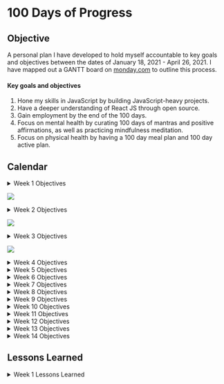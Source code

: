 # 100 Days of Progress

## Objective
A personal plan I have developed to hold myself accountable to key goals and objectives between the dates of January 18, 2021 - April 26, 2021. I have mapped out a GANTT board on [monday.com](monday.com) to outline this process.

#### Key goals and objectives
1. Hone my skills in JavaScript by building JavaScript-heavy projects. 
2. Have a deeper understanding of React JS through open source.
3. Gain employment by the end of the 100 days.
4. Focus on mental health by curating 100 days of mantras and positive affirmations, as well as practicing mindfulness meditation.
5. Focus on physical health by having a 100 day meal plan and 100 day active plan.

## Calendar
<details><summary>Week 1 Objectives</summary>

Monday, 01/18/20 - Sunday, 01/24/20
1. Morning mantra (see Gantt for details).
2. Complete e-commerce shopping cart from scratch, plan design for single page layout (landing page).
3. Assigned Coding Nexus task (React project).
4. Begin reading Front End Developer's Handbook (https://frontendmasters.com/books/front-end-handbook/2019/#1.1). Finish Chapter 1 by EOW.
5. Physical activity (see Gantt for details).
6. Write Medium article on the JS array helper.
</details>

![](https://scontent.fdpa1-1.fna.fbcdn.net/v/t1.0-9/137224667_1303583540019484_6345447721045545497_o.jpg?_nc_cat=109&ccb=2&_nc_sid=0debeb&_nc_ohc=H0wbjbu0HQMAX-p3IJy&_nc_ht=scontent.fdpa1-1.fna&oh=5f17cba7ff1013d9a2e21ef285fe7e36&oe=60260C10)

<details><summary>Week 2 Objectives</summary>

Monday, 01/25/20 - Sunday, 01/31/20
1. Morning mantra (see Gantt for details).
2. Complete section 3 of 50 days of JS & plan design for single page layout.
3. Assigned Coding Nexus task (React project) from Week 1 Objectives.
4. Front End Developer's Handbook (https://frontendmasters.com/books/front-end-handbook/2019/#1.1). Finish Chapter 2 by EOW.
5. Physical activity (see Gantt for details).
</details>

![](https://scontent.fdpa1-1.fna.fbcdn.net/v/t1.0-9/138294479_1304905026554002_7015728169850880422_n.jpg?_nc_cat=107&ccb=2&_nc_sid=0debeb&_nc_ohc=EC_rUoiUMmIAX_t5xvK&_nc_ht=scontent.fdpa1-1.fna&oh=ac24058b87f3c898306c7a4351d3e42b&oe=60278993)

<details><summary>Week 3 Objectives</summary>

1. Morning mantra (see Gantt for details).
2. Complete section 3 of 50 days of JS & plan design for single page layout.
3. Assigned Coding Nexus task (React project).
4. Front End Developer's Handbook (https://frontendmasters.com/books/front-end-handbook/2019/#1.1). Finish Chapter 3 by EOW.
5. Physical activity (see Gantt for details).
6. Write Medium article on the JS array helper.
</details>

![](https://scontent.fdpa1-1.fna.fbcdn.net/v/t1.0-9/138644498_1304905959887242_3514607475845503786_o.jpg?_nc_cat=110&ccb=2&_nc_sid=0debeb&_nc_ohc=_3LzOV_yxTIAX-ieD1d&_nc_ht=scontent.fdpa1-1.fna&oh=2440948a21c82b5f8d02983a8b207ec2&oe=6027B54E)

<details><summary>Week 4 Objectives</summary>

1. JavaScript
2. React
3. Application process
4. Mantra and meditation
5. Activity
</details>

<details><summary>Week 5 Objectives</summary>

1. JavaScript
2. React
3. Application process
4. Mantra and meditation
5. Activity
</details>

<details><summary>Week 6 Objectives</summary>

1. JavaScript
2. React
3. Application process
4. Mantra and meditation
5. Activity
</details>

<details><summary>Week 7 Objectives</summary>

1. JavaScript
2. React
3. Application process
4. Mantra and meditation
5. Activity
</details>

<details><summary>Week 8 Objectives</summary>

1. JavaScript
2. React
3. Application process
4. Mantra and meditation
5. Activity
</details>

<details><summary>Week 9 Objectives</summary>

1. JavaScript
2. React
3. Application process
4. Mantra and meditation
5. Activity
</details>

<details><summary>Week 10 Objectives</summary>

1. JavaScript
2. React
3. Application process
4. Mantra and meditation
5. Activity
</details>

<details><summary>Week 11 Objectives</summary>

1. JavaScript
2. React
3. Application process
4. Mantra and meditation
5. Activity
</details>

<details><summary>Week 12 Objectives</summary>

1. JavaScript
2. React
3. Application process
4. Mantra and meditation
5. Activity
</details>

<details><summary>Week 13 Objectives</summary>

1. JavaScript
2. React
3. Application process
4. Mantra and meditation
5. Activity
</details>

<details><summary>Week 14 Objectives</summary>

1. JavaScript
2. React
3. Application process
4. Mantra and meditation
5. Activity
</details>

## Lessons Learned

<details><summary>Week 1 Lessons Learned</summary>

Date: Jan 18, 2021<br>
What I did: Project up, installation, testing, & reading documentation. I decided to put more focus on carefully reading and understanding the documentation, then implementing what I understood. Today, I installed [Tailwind CSS](https://tailwindcss.com/docs/installation) with npm. Tailwind CSS is a utility-first CSS framework, which means that it provides low-level utility classes that let you build completely custom designs without ever leaving your HTML.

Tailwind automatically removes all unused CSS when building for production, which means your final CSS bundle is the smallest it could possibly be. In fact, most Tailwind projects ship less than 10KB of CSS to the client. Some things to keep in mind with Tailwind: issues with repeating classes which makes readability more difficult.

What went well: Most of the project set up was fairly straight forward. I was able to orgnanize basic project files into folders and get started on the navigation for the e-commerce site. I read several articles about the pros/cons of Tailwind.

What could be improved: I ran into a few hiccups with Tailwind. After installation, none of the preset Tailwind classes I added were initializing on the server. I brought in peers to take a look at the project set up and we were not able to come to a resolution today. We believe that my current version of node.js may have something to do with it.<br>
Moving forward, I will be saving links to the articles I read so I can reference them another time. I am also going to attempt to rubber duck my way through the project more.

<hr>

Date: Jan 19, 2021<br>
What I did: I partnered with a peer to track down the location of the error. Our earlier suspicions about node being outdated was inaccurate. Instead, we found that there was an issue with where the CSS script was pointing. I now have the script pointing to the public directory, instead of the src one. If anyone knows why this works, I am open to feedback. This is the updated script ```<link href="/public/css/tailwind.css" type="text/css" rel="stylesheet">```. Link to the project files are [here](https://github.com/dcc5235/Portfolio).

What went well: I decided to make the site a cosmetic e-commerce page where the landing page links users to the product page. I have completed half of the product page and solely used Tailwind to style all elements. I figured out how to change the background image url by editing theme.backgroundImage in the tailwind.config.js file, but this can also be done by injecting ```style``` directly into HTML. 

What could be improved: As a reminder, if you use ```display: flex``` and ```justify-between``` in Tailwind, make sure width is set to 100% by using class ```container```. Otherwise, your elements won't have "free space" left to move. I found some inspiration for landing page ideas [here]( https://business.tutsplus.com/articles/product-landing-page-examples--cms-32174#:~:text=5%20Top%20Product%20Landing%20Page%20Design%20Trends%20for,...%205%20Get%20Bold%20With%20Your%20Images.%20).

<hr>

Date: Jan 20, 2021<br>
What I did: I was able to hard code the product section of the site and start on the shopping basket. I will come back to dynamically code both of these in JavaScript. I started reading Chapter 1 of the [Front End Developer's Handbook](https://frontendmasters.com/books/front-end-handbook/2019/#2).

Notables from Chapter 1:
- Front-end development = client-side development

![](https://frontendmasters.com/books/front-end-handbook/2019/assets/images/what-is-front-end-dev.png)

What went well: I gained some inspiration from [Sephora's](https://www.sephora.com/search?keyword=eyeshadow%20palette) products section. I decided to use Tailwind's preset breakpoints for CSS grid-template-column to change how the layout looked on different screens. The products section is completely responsive. 

What could be improved: I wanted the shopping bag to be hidden on x-axis and appear on hover. I wasn't able to find out how to add Tailwind classes to my code to get this effect. So, I opted to use plain CSS for it to function.

```
// HTML/Tailwind Classes
<div id="img-container" class="relative overflow-hidden hover:opacity-50">
  <img src="/images/img5.jpg" alt="product sample" class="block w-full min-h-full transition duration-300 ease-in">
    <button class="absolute px-3 py-2 font-bold tracking-widest uppercase transition duration-300 ease-in transform translate-x-full bg-gray-100 border-none cursor-pointer hover:bg-yellow-500 bg-opacity-80 top-3/4 -right-0" data-id="1">
      <i class="fas fa-shopping-cart"></i>
      add to bag
    </button>
</div>
 ```
 
 ```
// CSS          
#img-container:hover button {
  transform: translateX(0);
}
```

<hr>

Date: Jan 21, 2021<br>
What I did: I hard coded the shopping bag using flex box.  

What went well: The HTML & CSS portion of the products page is complete. I will be working on the logic tomorrow. Once the logic is complete for the products page, I will move forward with a landing page.

<hr>

Date: Jan 22, 2021<br>
What I did:  I created a products.json file to hold information on the product data (company name, name of product, price, image). Then, set up a function to retrieve the products using async await & display them as an organized array of objects in the console.

What went well: I was able to write this explanation for this portion of the logic & why you are able to see the data in the console.
```
// Retrieves products from products.json file
class Products {
  // async function enables us to write promise based code as if it were synchronous, 
  // without blocking the execution thread; always returns a promise
  async getProducts() { // get method retrieves data from local server (products.json)
    // try statement tests a block of code for errors
    try {
      // await operator waits for a promise to return a value within the function block
      let result = await fetch('products.json');
      let data = await result.json();

      let products = data.items;
      // map() array helper executes a function for every array element and return a new array that doesn't mutate the original
      // specifically, take a list of items in products.json and display it through map(), rather than call these items individually
      products = products.map(item => {
        // destructuring to organize the data on return
        const { id } = item.sys;
        const { company, title, price } = item.fields;
        const image = item.fields.image.fields.file.url;
        return { id, company, title, price, image }
      })
      // returns a clean version of the products.json file
      return products
      // catch statement handles the error after (try) testing the block of code
    } catch (error) {
      console.log(error);
    }
  }
}

// Event Listeners

// DOMContentLoaded event fires when the initial HTML document has been completely loaded and parsed, 
// without waiting for stylesheets, images, and subframes to finish loading.
document.addEventListener("DOMContentLoaded", () => { // Once content loads in DOM, then run the following...

  // new operator creates a new object, inheriting products from the above Products class
  const products = new Products();

  // get all products and then, display data (products) in the console
  products.getProducts().then(products => console.log(products));
});
```
![](https://pbs.twimg.com/media/EsX8E2ZXYAAKCu4?format=jpg&name=medium)

What could be improved: I think I could practice rubber ducking my way through the code a bit more. I will make it a habit to do this every day that I am coding.


<hr>

Date: Jan 23, 2021<br>
What I did: I used the displayProducts method to retrieve the products array. The forEach() helper executes a loop over the products array & for each product, gets props from each object & places them in the ${} in the template literal. All of this allows the products to be displayed in the user interface after the displayProducts method has been called. 

```
// Display Products Client-Side
class Display {
  // displayProducts method  (actions performd on objects) retrieves array named products
  displayProducts(products) {
    let result = '';
    // forEach() method executes a provided function once for each array element
    // loops over product array & for each product, retrieves props from each object & places it in the ${} template string
    products.forEach(product => {
      result += `
      <article class="text-2xl text-center">
          <div id="img-container" class="relative overflow-hidden hover:opacity-50 h-4/5">
            <img src=${product.image} alt="product"
              class="container block w-full min-h-full transition duration-300 ease-in">
            <button
              class="absolute px-3 py-2 font-bold tracking-widest uppercase transition duration-300 ease-in transform translate-x-full bg-gray-100 border-none cursor-pointer hover:bg-yellow-500 bg-opacity-80 top-3/4 -right-0"
              data-id=${product.id}>
              <i class="fas fa-shopping-basket"></i>
              add to basket
            </button>
          </div>
          <h3 class="mt-4 text-base tracking-widest text-center uppercase">${product.company}</h3>
          <h3 class="text-base tracking-widest text-center normal-case">${product.title}</h3>
          <h4 class="mt-3 tracking-widest text-center text-bold">$${product.price}</h4>
        </article>
      `
    });
    // innerHTML: change the page's content without refreshing the page. This can make website feel quicker and more responsive to user input
    productsDiv.innerHTML = result;
  }
}

// Event Listeners

document.addEventListener("DOMContentLoaded", () => { // Once content loads in DOM, then run the following...
  const display = new Display();
  const products = new Products();
  // get all products and then, display data (products) in the user interface
  products.getProducts().then(products => display.displayProducts(products));
});
```

What went well: The products displayed from the client side, it was responsive, and the products' image height were all the same value.

What could be improved: I converted the integers in the products.json file to strings, because the product price was excluding zeros at the end of each price (i.e. 8.50 => 8.5) otherwise. Does anyone know another way of converting integers to strings solely in the JS file? 
</details>
